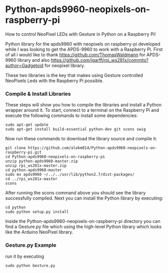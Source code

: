 # Python-apds9960-neopixels-on-raspberry-pi
How to control NeoPixel LEDs with Gesture in Python on a Raspberry Pi!

Python library for the apds9960 with neopixels on raspberry-pi developed while I was looking to get the APDS-9960 to work with a Raspberry Pi.
First of all i would like to thank https://github.com/ThomasWaldmann for APDS-9960 library and also https://github.com/jgarff/rpi_ws281x/commits?author=Gadgetoid for neopixel library.

These two libraries is the key that makes using Gesture controlled NeoPixels Leds with the Raspberry Pi possible.
### Compile & Install Libraries ###
These steps will show you how to compile the libraries and install a Python wrapper around it.
To start, connect to a terminal on the Raspberry Pi and execute the following commands to install some dependencies:

```
sudo apt-get update  
sudo apt-get install build-essential python-dev git scons swig
```
Now run these commands to download the library source and compile it:
```
git clone https://github.com/alokm014/Python-apds9960-neopixels-on-raspberry-pi.git
cd Python-apds9960-neopixels-on-raspberry-pi
unzip python-apds9960-master.zip
unzip rpi_ws281x-master.zip
cd python-apds9960-master
sudo mv apds9960 ~/../../usr/lib/python2.7/dist-packages/
cd ../rpi_ws281x-master
scons
```
After running the scons command above you should see the library successfully compiled.  Next you can install the Python library by executing:
```
cd python
sudo python setup.py install
```
Inside the Python-apds9960-neopixels-on-raspberry-pi directory you can find a Gesture.py file which using the high-level Python library which looks like the Arduino NeoPixel library. 
### Gesture.py Example
run it by executing
```
sudo python Gesture.py
```

